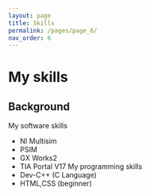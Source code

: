 ```yaml
---
layout: page
title: Skills
permalink: /pages/page_6/
nav_order: 6
---
```

# My skills

## Background

My software skills
- NI Multisim
- PSIM
- GX Works2
- TIA Portal V17
My programming skills
- Dev-C++ (C Language)
- HTML,CSS (beginner)
